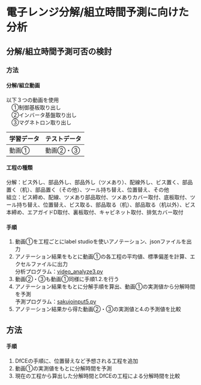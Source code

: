 # 電子レンジ分解/組立時間予測に向けた分析  
## 分解/組立時間予測可否の検討
### 方法  
#### 分解/組立動画
以下３つの動画を使用  
　①制御基板取り出し  
　②インバータ基盤取り出し  
　③マグネトロン取り出し

|  学習データ  |  テストデータ  |
| ---- | ---- |
|  動画①  |  動画②・③  |

#### 工程の種類 
分解：ビス外し、部品外し、部品外し（ツメあり）、配線外し、ビス置く、部品置く（机）、部品置く（その他）、ツール持ち替え、位置替え、その他  
組立：ビス締め、配線、ツメあり部品取付、ツメありカバー取付、底板取付、ツール持ち替え、位置替え、ビス取る、部品取る（机）、部品取る（机以外）、ビス本締め、エアガイドD取付、裏板取付、キャビネット取付、排気カバー取付  
#### 手順
1. 動画①を工程ごとにlabel studioを使いアノテーション、jsonファイルを出力
2. アノテーション結果をもとに動画①の各工程の平均値、標準偏差を計算、エクセルファイルに出力  
   分析プログラム：[video_analyze3.py](video_analyze3.py)
3. 動画②・③も動画①同様に手順1.2.を行う
4. アノテーション結果をもとに分解手順を算出、動画①の実測値から分解時間を予測  
   予測プログラム：[sakujoinput5.py](sakujoinput5.py)
5. アノテーション結果から得た動画②・③の実測値と4.の予測値を比較  

## 方法
#### 手順
1. DfCEの手順に、位置替えなど予想される工程を追加
2. 動画①の実測値をもとに分解時間を予測
3. 現在の工程から算出した分解時間とDfCEの工程による分解時間を比較

